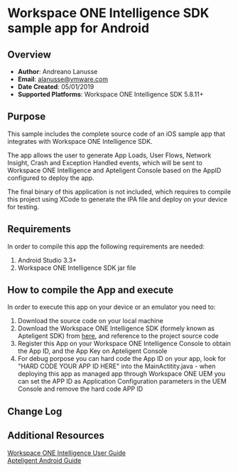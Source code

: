 # Workspace ONE Intelligence SDK sample app for Android

## Overview
- **Author**: Andreano Lanusse
- **Email**: alanusse@vmware.com
- **Date Created**: 05/01/2019
- **Supported Platforms**: Workspace ONE Intelligence SDK 5.8.11+


## Purpose

This sample includes the complete source code of an iOS sample app that integrates with Workspace ONE Intelligence SDK.

The app allows the user to generate App Loads, User Flows, Network Insight, Crash and Exception Handled events, which will be sent to Workspace ONE Intelligence and Apteligent Console based on the AppID configured to deploy the app.

The final binary of this application is not included, which requires to compile this project using XCode to generate the IPA file and deploy on your device for testing.

## Requirements

In order to compile this app the following requirements are needed:

1. Android Studio 3.3+
2. Workspace ONE Intelligence SDK jar file



## How to compile the App and execute

In order to execute this app on your device or an emulator you need to:

1. Download the source code on your local machine
2. Download the Workspace ONE Intelligence SDK (formely known as Apteligent SDK) from [here](https://docs.apteligent.com/android/android.html#guides), and reference to the project source code
3. Register this App on your Workspace ONE Intelligence Console to obtain the App ID, and the App Key on Apteligent Console
5. For debug porpose you can hard code the App ID on your app, look for "HARD CODE YOUR APP ID HERE" into the MainActitity.java - when deploying this app as managed app through Workspace ONE UEM you can set the APP ID as Application Configuration parameters in the UEM Console and remove the hard code APP ID


## Change Log

## Additional Resources
[Workspace ONE Intelligence User Guide](https://docs.vmware.com/en/VMware-Workspace-ONE/services/Intelligence/GUID-AWT-WS1INT-OVERVIEW.html)  
[Apteligent Android Guide](https://docs.apteligent.com/android/android.html)
